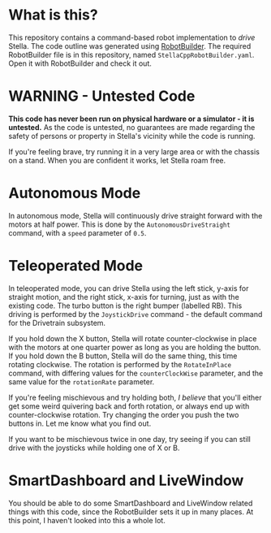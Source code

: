# What is this?
This repository contains a command-based robot implementation to *drive* Stella. The code outline was generated using [RobotBuilder](https://wpilib.screenstepslive.com/s/4485/m/26402). The required RobotBuilder file is in this repository, named `StellaCppRobotBuilder.yaml`. Open it with RobotBuilder and check it out.

# WARNING - Untested Code
**This code has never been run on physical hardware or a simulator - it is untested.** As the code is untested, no guarantees are made regarding the safety of persons or property in Stella's vicinity while the code is running.

If you're feeling brave, try running it in a very large area or with the chassis on a stand. When you are confident it works, let Stella roam free.

# Autonomous Mode
In autonomous mode, Stella will continuously drive straight forward with the motors at half power. This is done by the `AutonomousDriveStraight` command, with a `speed` parameter of `0.5`.

# Teleoperated Mode
In teleoperated mode, you can drive Stella using the left stick, y-axis for straight motion, and the right stick, x-axis for turning, just as with the existing code. The turbo button is the right bumper (labelled RB). This driving is performed by the `JoystickDrive` command - the default command for the Drivetrain subsystem.

If you hold down the X button, Stella will rotate counter-clockwise in place with the motors at one quarter power as long as you are holding the button. If you hold down the B button, Stella will do the same thing, this time rotating clockwise. The rotation is performed by the `RotateInPlace` command, with differing values for the `counterClockWise` parameter, and the same value for the `rotationRate` parameter.

If you're feeling mischievous and try holding both, *I believe* that you'll either get some weird quivering back and forth rotation, or always end up with counter-clockwise rotation. Try changing the order you push the two buttons in. Let me know what you find out.

If you want to be mischievous twice in one day, try seeing if you can still drive with the joysticks while holding one of X or B.

# SmartDashboard and LiveWindow
You should be able to do some SmartDashboard and LiveWindow related things with this code, since the RobotBuilder sets it up in many places. At this point, I haven't looked into this a whole lot.